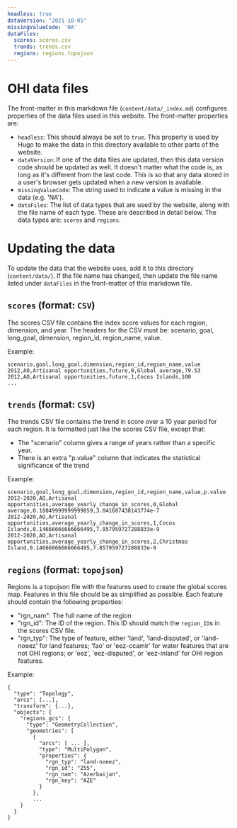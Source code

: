 ```yaml
---
headless: true
dataVersion: "2021-10-05"
missingValueCode: 'NA'
dataFiles:
  scores: scores.csv
  trends: trends.csv
  regions: regions.topojson
---
```


# OHI data files

The front-matter in this markdown file (`content/data/_index.md`) configures properties of
the data files used in this website. The front-matter properties are:

- `headless`: This should always be set to `true`. This property is used by Hugo to make
  the data in this directory available to other parts of the website.
- `dataVersion`: If one of the data files are updated, then this data version code should
  be updated as well. It doesn't matter what the code is, as long as it's different from
  the last code. This is so that any data stored in a user's browser gets updated when a
  new version is available.
- `missingValueCode`: The string used to indicate a value is missing in the data (e.g.
  'NA').
- `dataFiles`: The list of data types that are used by the website, along with the file
  name of each type. These are described in detail below. The data types are: `scores`
  and `regions`.

# Updating the data

To update the data that the website uses, add it to this directory (`content/data/`). If
the file name has changed, then update the file name listed under `dataFiles` in the
front-matter of this markdown file.

## `scores` (format: `CSV`)

The scores CSV file contains the index score values for each region, dimension, and year.
The headers for the CSV must be: scenario, goal, long_goal, dimension, region_id,
region_name, value.

Example:
```
scenario,goal,long_goal,dimension,region_id,region_name,value
2012,AO,Artisanal opportunities,future,0,Global average,79.53
2012,AO,Artisanal opportunities,future,1,Cocos Islands,100
...
```

## `trends`  (format: `CSV`)

The trends CSV file contains the trend in score over a 10 year period for each region. It is formatted just like the scores CSV file, except that:
- The "scenario" column gives a range of years rather than a specific year.
- There is an extra "p.value" column that indicates the statistical significance of the trend

Example:
```
scenario,goal,long_goal,dimension,region_id,region_name,value,p.value
2012-2020,AO,Artisanal opportunities,average_yearly_change_in_scores,0,Global average,0.18849999999999859,3.041687438143774e-7
2012-2020,AO,Artisanal opportunities,average_yearly_change_in_scores,1,Cocos Islands,0.14666666666666495,7.857959727288833e-9
2012-2020,AO,Artisanal opportunities,average_yearly_change_in_scores,2,Christmas Island,0.14666666666666495,7.857959727288833e-9
```

## `regions` (format: `topojson`)

Regions is a topojson file with the features used to create the global scores map.
Features in this file should be as simplified as possible. Each feature should contain the
following properties:
- "rgn_nam": The full name of the region
- "rgn_id": The ID of the region. This ID should match the `region_ID`s in the scores CSV
  file.
- "rgn_typ": The type of feature, either 'land', 'land-disputed', or 'land-noeez' for land
  features; 'fao' or 'eez-ccamlr' for water features that are not OHI regions; or 'eez',
  'eez-disputed', or 'eez-inland' for OHI region features.

Example:

```
{
  "type": "Topology",
  "arcs": [...],
  "transform": {...},
  "objects": {
    "regions_gcs": {
      "type": "GeometryCollection",
      "geometries": [
        {
          "arcs": [ ... ],
          "type": "MultiPolygon",
          "properties": {
            "rgn_typ": "land-noeez",
            "rgn_id": "255",
            "rgn_nam": "Azerbaijan",
            "rgn_key": "AZE"
          }
        },
        ...
    }
  }
}
```
